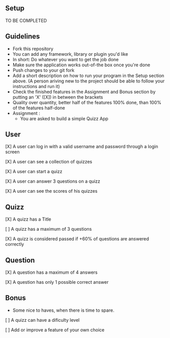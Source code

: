 ## Setup
 TO BE COMPLETED

## Guidelines
- Fork this repository
- You can add any framework, library or plugin you'd like
- In short: Do whatever you want to get the job done
- Make sure the application works out-of-the box once you're done
- Push changes to your git fork
- Add a short description on how to run your program in the Setup section above. (A person ariving new to the project should be able to follow your instructions and run it)
- Check the finished features in the Assignment and Bonus section by putting an 'X' ([X]) in between the brackets
- Quality over quantity, better half of the features 100% done, than 100% of the features half-done
- Assignment :
  - You are asked to build a simple Quizz App

## User
 [X] A user can log in with a valid username and password through a login screen

 [X] A user can see a collection of quizzes

 [X] A user can start a quizz

 [X] A user can answer 3 questions on a quizz

 [X] A user can see the scores of his quizzes


## Quizz
 [X] A quizz has a Title

 [ ] A quizz has a maximum of 3 questions

 [X] A quizz is considered passed if +60% of questions are answered correctly

## Question
 [X] A question has a maximum of 4 answers

 [X] A question has only 1 possible correct answer


## Bonus
- Some nice to haves, when there is time to spare.

 [ ] A quizz can have a dificulty level

 [ ] Add or improve a feature of your own choice
